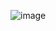 ![image](https://user-images.githubusercontent.com/29282143/105147109-100b1e80-5b44-11eb-875b-1f15bfb99906.png)
